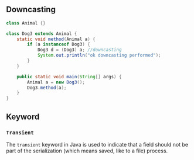 ## Downcasting
```java
class Animal {}

class Dog3 extends Animal {
    static void method(Animal a) {
        if (a instanceof Dog3) {
            Dog3 d = (Dog3) a; //downcasting  
            System.out.println("ok downcasting performed");
        }
    }

    public static void main(String[] args) {
        Animal a = new Dog3();
        Dog3.method(a);
    }
}
```

## Keyword
### `Transient`
The `transient` keyword in Java is used to indicate that a field should not be part of the serialization (which means saved, like to a file) process.